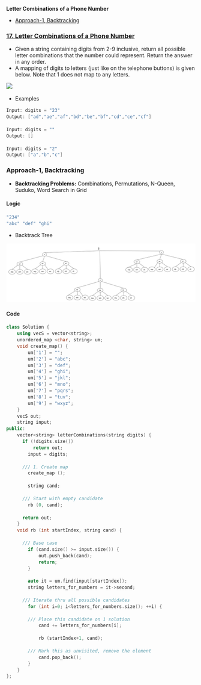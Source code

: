 **Letter Combinations of a Phone Number**
- [Approach-1, Backtracking](#bt)

### [17. Letter Combinations of a Phone Number](https://leetcode.com/problems/letter-combinations-of-a-phone-number/description/)
- Given a string containing digits from 2-9 inclusive, return all possible letter combinations that the number could represent. Return the answer in any order.
- A mapping of digits to letters (just like on the telephone buttons) is given below. Note that 1 does not map to any letters.

<img src=https://assets.leetcode.com/uploads/2022/03/15/1200px-telephone-keypad2svg.png width=100/>

- Examples
```c
Input: digits = "23"
Output: ["ad","ae","af","bd","be","bf","cd","ce","cf"]

Input: digits = ""
Output: []

Input: digits = "2"
Output: ["a","b","c"]
```

<a name=a1></a>
### Approach-1, Backtracking
- **Backtracking Problems:** Combinations, Permutations, N-Queen, Suduko, Word Search in Grid
#### Logic
```c
"234"
"abc" "def" "ghi"
```
- Backtrack Tree
<img src=images\Letter_combination_of_a_phone_number.jpg width=900 />

#### Code
```cpp
class Solution {
    using vecS = vector<string>;
	unordered_map <char, string> um;
	void create_map() {
        um['1'] = "";
        um['2'] = "abc";
        um['3'] = "def";
        um['4'] = "ghi";
        um['5'] = "jkl";
        um['6'] = "mno";
        um['7'] = "pqrs";
        um['8'] = "tuv";
        um['9'] = "wxyz";
    }
    vecS out;
    string input;
public:
    vector<string> letterCombinations(string digits) {
      if (!digits.size())
          return out;
	    input = digits;
      
      /// 1. Create map
	    create_map ();

	    string cand;
      
      /// Start with empty candidate
	    rb (0, cand);
      
      return out;
    }
    void rb (int startIndex, string cand) {
    
      /// Base case
	    if (cand.size() >= input.size()) {
		    out.push_back(cand);
		    return;
	    }

	    auto it = um.find(input[startIndex]);
	    string letters_for_numbers = it->second;
      
      /// Iterate thru all possible candidates
	    for (int i=0; i<letters_for_numbers.size(); ++i) {
      
        /// Place this candidate on 1 solution
		    cand += letters_for_numbers[i];
        
		    rb (startIndex+1, cand);
        
        /// Mark this as unvisited, remove the element
		    cand.pop_back();
	    }
    }
};
```
